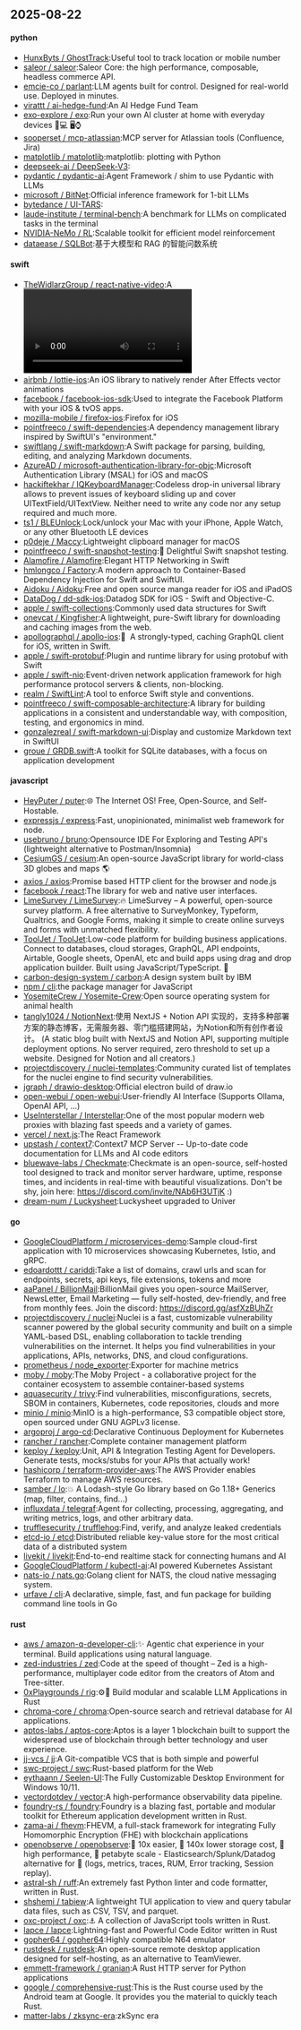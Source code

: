 ## 2025-08-22

#### python
* [HunxByts / GhostTrack](https://github.com/HunxByts/GhostTrack):Useful tool to track location or mobile number
* [saleor / saleor](https://github.com/saleor/saleor):Saleor Core: the high performance, composable, headless commerce API.
* [emcie-co / parlant](https://github.com/emcie-co/parlant):LLM agents built for control. Designed for real-world use. Deployed in minutes.
* [virattt / ai-hedge-fund](https://github.com/virattt/ai-hedge-fund):An AI Hedge Fund Team
* [exo-explore / exo](https://github.com/exo-explore/exo):Run your own AI cluster at home with everyday devices 📱💻 🖥️⌚
* [sooperset / mcp-atlassian](https://github.com/sooperset/mcp-atlassian):MCP server for Atlassian tools (Confluence, Jira)
* [matplotlib / matplotlib](https://github.com/matplotlib/matplotlib):matplotlib: plotting with Python
* [deepseek-ai / DeepSeek-V3](https://github.com/deepseek-ai/DeepSeek-V3):
* [pydantic / pydantic-ai](https://github.com/pydantic/pydantic-ai):Agent Framework / shim to use Pydantic with LLMs
* [microsoft / BitNet](https://github.com/microsoft/BitNet):Official inference framework for 1-bit LLMs
* [bytedance / UI-TARS](https://github.com/bytedance/UI-TARS):
* [laude-institute / terminal-bench](https://github.com/laude-institute/terminal-bench):A benchmark for LLMs on complicated tasks in the terminal
* [NVIDIA-NeMo / RL](https://github.com/NVIDIA-NeMo/RL):Scalable toolkit for efficient model reinforcement
* [dataease / SQLBot](https://github.com/dataease/SQLBot):基于大模型和 RAG 的智能问数系统

#### swift
* [TheWidlarzGroup / react-native-video](https://github.com/TheWidlarzGroup/react-native-video):A <Video /> component for react-native
* [airbnb / lottie-ios](https://github.com/airbnb/lottie-ios):An iOS library to natively render After Effects vector animations
* [facebook / facebook-ios-sdk](https://github.com/facebook/facebook-ios-sdk):Used to integrate the Facebook Platform with your iOS & tvOS apps.
* [mozilla-mobile / firefox-ios](https://github.com/mozilla-mobile/firefox-ios):Firefox for iOS
* [pointfreeco / swift-dependencies](https://github.com/pointfreeco/swift-dependencies):A dependency management library inspired by SwiftUI's "environment."
* [swiftlang / swift-markdown](https://github.com/swiftlang/swift-markdown):A Swift package for parsing, building, editing, and analyzing Markdown documents.
* [AzureAD / microsoft-authentication-library-for-objc](https://github.com/AzureAD/microsoft-authentication-library-for-objc):Microsoft Authentication Library (MSAL) for iOS and macOS
* [hackiftekhar / IQKeyboardManager](https://github.com/hackiftekhar/IQKeyboardManager):Codeless drop-in universal library allows to prevent issues of keyboard sliding up and cover UITextField/UITextView. Neither need to write any code nor any setup required and much more.
* [ts1 / BLEUnlock](https://github.com/ts1/BLEUnlock):Lock/unlock your Mac with your iPhone, Apple Watch, or any other Bluetooth LE devices
* [p0deje / Maccy](https://github.com/p0deje/Maccy):Lightweight clipboard manager for macOS
* [pointfreeco / swift-snapshot-testing](https://github.com/pointfreeco/swift-snapshot-testing):📸 Delightful Swift snapshot testing.
* [Alamofire / Alamofire](https://github.com/Alamofire/Alamofire):Elegant HTTP Networking in Swift
* [hmlongco / Factory](https://github.com/hmlongco/Factory):A modern approach to Container-Based Dependency Injection for Swift and SwiftUI.
* [Aidoku / Aidoku](https://github.com/Aidoku/Aidoku):Free and open source manga reader for iOS and iPadOS
* [DataDog / dd-sdk-ios](https://github.com/DataDog/dd-sdk-ios):Datadog SDK for iOS - Swift and Objective-C.
* [apple / swift-collections](https://github.com/apple/swift-collections):Commonly used data structures for Swift
* [onevcat / Kingfisher](https://github.com/onevcat/Kingfisher):A lightweight, pure-Swift library for downloading and caching images from the web.
* [apollographql / apollo-ios](https://github.com/apollographql/apollo-ios):📱  A strongly-typed, caching GraphQL client for iOS, written in Swift.
* [apple / swift-protobuf](https://github.com/apple/swift-protobuf):Plugin and runtime library for using protobuf with Swift
* [apple / swift-nio](https://github.com/apple/swift-nio):Event-driven network application framework for high performance protocol servers & clients, non-blocking.
* [realm / SwiftLint](https://github.com/realm/SwiftLint):A tool to enforce Swift style and conventions.
* [pointfreeco / swift-composable-architecture](https://github.com/pointfreeco/swift-composable-architecture):A library for building applications in a consistent and understandable way, with composition, testing, and ergonomics in mind.
* [gonzalezreal / swift-markdown-ui](https://github.com/gonzalezreal/swift-markdown-ui):Display and customize Markdown text in SwiftUI
* [groue / GRDB.swift](https://github.com/groue/GRDB.swift):A toolkit for SQLite databases, with a focus on application development

#### javascript
* [HeyPuter / puter](https://github.com/HeyPuter/puter):🌐 The Internet OS! Free, Open-Source, and Self-Hostable.
* [expressjs / express](https://github.com/expressjs/express):Fast, unopinionated, minimalist web framework for node.
* [usebruno / bruno](https://github.com/usebruno/bruno):Opensource IDE For Exploring and Testing API's (lightweight alternative to Postman/Insomnia)
* [CesiumGS / cesium](https://github.com/CesiumGS/cesium):An open-source JavaScript library for world-class 3D globes and maps 🌎
* [axios / axios](https://github.com/axios/axios):Promise based HTTP client for the browser and node.js
* [facebook / react](https://github.com/facebook/react):The library for web and native user interfaces.
* [LimeSurvey / LimeSurvey](https://github.com/LimeSurvey/LimeSurvey):🔥 LimeSurvey – A powerful, open-source survey platform. A free alternative to SurveyMonkey, Typeform, Qualtrics, and Google Forms, making it simple to create online surveys and forms with unmatched flexibility.
* [ToolJet / ToolJet](https://github.com/ToolJet/ToolJet):Low-code platform for building business applications. Connect to databases, cloud storages, GraphQL, API endpoints, Airtable, Google sheets, OpenAI, etc and build apps using drag and drop application builder. Built using JavaScript/TypeScript. 🚀
* [carbon-design-system / carbon](https://github.com/carbon-design-system/carbon):A design system built by IBM
* [npm / cli](https://github.com/npm/cli):the package manager for JavaScript
* [YosemiteCrew / Yosemite-Crew](https://github.com/YosemiteCrew/Yosemite-Crew):Open source operating system for animal health
* [tangly1024 / NotionNext](https://github.com/tangly1024/NotionNext):使用 NextJS + Notion API 实现的，支持多种部署方案的静态博客，无需服务器、零门槛搭建网站，为Notion和所有创作者设计。 (A static blog built with NextJS and Notion API, supporting multiple deployment options. No server required, zero threshold to set up a website. Designed for Notion and all creators.)
* [projectdiscovery / nuclei-templates](https://github.com/projectdiscovery/nuclei-templates):Community curated list of templates for the nuclei engine to find security vulnerabilities.
* [jgraph / drawio-desktop](https://github.com/jgraph/drawio-desktop):Official electron build of draw.io
* [open-webui / open-webui](https://github.com/open-webui/open-webui):User-friendly AI Interface (Supports Ollama, OpenAI API, ...)
* [UseInterstellar / Interstellar](https://github.com/UseInterstellar/Interstellar):One of the most popular modern web proxies with blazing fast speeds and a variety of games.
* [vercel / next.js](https://github.com/vercel/next.js):The React Framework
* [upstash / context7](https://github.com/upstash/context7):Context7 MCP Server -- Up-to-date code documentation for LLMs and AI code editors
* [bluewave-labs / Checkmate](https://github.com/bluewave-labs/Checkmate):Checkmate is an open-source, self-hosted tool designed to track and monitor server hardware, uptime, response times, and incidents in real-time with beautiful visualizations. Don't be shy, join here: https://discord.com/invite/NAb6H3UTjK :)
* [dream-num / Luckysheet](https://github.com/dream-num/Luckysheet):Luckysheet upgraded to Univer

#### go
* [GoogleCloudPlatform / microservices-demo](https://github.com/GoogleCloudPlatform/microservices-demo):Sample cloud-first application with 10 microservices showcasing Kubernetes, Istio, and gRPC.
* [edoardottt / cariddi](https://github.com/edoardottt/cariddi):Take a list of domains, crawl urls and scan for endpoints, secrets, api keys, file extensions, tokens and more
* [aaPanel / BillionMail](https://github.com/aaPanel/BillionMail):BillionMail gives you open-source MailServer, NewsLetter, Email Marketing — fully self-hosted, dev-friendly, and free from monthly fees. Join the discord: https://discord.gg/asfXzBUhZr
* [projectdiscovery / nuclei](https://github.com/projectdiscovery/nuclei):Nuclei is a fast, customizable vulnerability scanner powered by the global security community and built on a simple YAML-based DSL, enabling collaboration to tackle trending vulnerabilities on the internet. It helps you find vulnerabilities in your applications, APIs, networks, DNS, and cloud configurations.
* [prometheus / node_exporter](https://github.com/prometheus/node_exporter):Exporter for machine metrics
* [moby / moby](https://github.com/moby/moby):The Moby Project - a collaborative project for the container ecosystem to assemble container-based systems
* [aquasecurity / trivy](https://github.com/aquasecurity/trivy):Find vulnerabilities, misconfigurations, secrets, SBOM in containers, Kubernetes, code repositories, clouds and more
* [minio / minio](https://github.com/minio/minio):MinIO is a high-performance, S3 compatible object store, open sourced under GNU AGPLv3 license.
* [argoproj / argo-cd](https://github.com/argoproj/argo-cd):Declarative Continuous Deployment for Kubernetes
* [rancher / rancher](https://github.com/rancher/rancher):Complete container management platform
* [keploy / keploy](https://github.com/keploy/keploy):Unit, API & Integration Testing Agent for Developers. Generate tests, mocks/stubs for your APIs that actually work!
* [hashicorp / terraform-provider-aws](https://github.com/hashicorp/terraform-provider-aws):The AWS Provider enables Terraform to manage AWS resources.
* [samber / lo](https://github.com/samber/lo):💥 A Lodash-style Go library based on Go 1.18+ Generics (map, filter, contains, find...)
* [influxdata / telegraf](https://github.com/influxdata/telegraf):Agent for collecting, processing, aggregating, and writing metrics, logs, and other arbitrary data.
* [trufflesecurity / trufflehog](https://github.com/trufflesecurity/trufflehog):Find, verify, and analyze leaked credentials
* [etcd-io / etcd](https://github.com/etcd-io/etcd):Distributed reliable key-value store for the most critical data of a distributed system
* [livekit / livekit](https://github.com/livekit/livekit):End-to-end realtime stack for connecting humans and AI
* [GoogleCloudPlatform / kubectl-ai](https://github.com/GoogleCloudPlatform/kubectl-ai):AI powered Kubernetes Assistant
* [nats-io / nats.go](https://github.com/nats-io/nats.go):Golang client for NATS, the cloud native messaging system.
* [urfave / cli](https://github.com/urfave/cli):A declarative, simple, fast, and fun package for building command line tools in Go

#### rust
* [aws / amazon-q-developer-cli](https://github.com/aws/amazon-q-developer-cli):✨ Agentic chat experience in your terminal. Build applications using natural language.
* [zed-industries / zed](https://github.com/zed-industries/zed):Code at the speed of thought – Zed is a high-performance, multiplayer code editor from the creators of Atom and Tree-sitter.
* [0xPlaygrounds / rig](https://github.com/0xPlaygrounds/rig):⚙️🦀 Build modular and scalable LLM Applications in Rust
* [chroma-core / chroma](https://github.com/chroma-core/chroma):Open-source search and retrieval database for AI applications.
* [aptos-labs / aptos-core](https://github.com/aptos-labs/aptos-core):Aptos is a layer 1 blockchain built to support the widespread use of blockchain through better technology and user experience.
* [jj-vcs / jj](https://github.com/jj-vcs/jj):A Git-compatible VCS that is both simple and powerful
* [swc-project / swc](https://github.com/swc-project/swc):Rust-based platform for the Web
* [eythaann / Seelen-UI](https://github.com/eythaann/Seelen-UI):The Fully Customizable Desktop Environment for Windows 10/11.
* [vectordotdev / vector](https://github.com/vectordotdev/vector):A high-performance observability data pipeline.
* [foundry-rs / foundry](https://github.com/foundry-rs/foundry):Foundry is a blazing fast, portable and modular toolkit for Ethereum application development written in Rust.
* [zama-ai / fhevm](https://github.com/zama-ai/fhevm):FHEVM, a full-stack framework for integrating Fully Homomorphic Encryption (FHE) with blockchain applications
* [openobserve / openobserve](https://github.com/openobserve/openobserve):🚀 10x easier, 🚀 140x lower storage cost, 🚀 high performance, 🚀 petabyte scale - Elasticsearch/Splunk/Datadog alternative for 🚀 (logs, metrics, traces, RUM, Error tracking, Session replay).
* [astral-sh / ruff](https://github.com/astral-sh/ruff):An extremely fast Python linter and code formatter, written in Rust.
* [shshemi / tabiew](https://github.com/shshemi/tabiew):A lightweight TUI application to view and query tabular data files, such as CSV, TSV, and parquet.
* [oxc-project / oxc](https://github.com/oxc-project/oxc):⚓ A collection of JavaScript tools written in Rust.
* [lapce / lapce](https://github.com/lapce/lapce):Lightning-fast and Powerful Code Editor written in Rust
* [gopher64 / gopher64](https://github.com/gopher64/gopher64):Highly compatible N64 emulator
* [rustdesk / rustdesk](https://github.com/rustdesk/rustdesk):An open-source remote desktop application designed for self-hosting, as an alternative to TeamViewer.
* [emmett-framework / granian](https://github.com/emmett-framework/granian):A Rust HTTP server for Python applications
* [google / comprehensive-rust](https://github.com/google/comprehensive-rust):This is the Rust course used by the Android team at Google. It provides you the material to quickly teach Rust.
* [matter-labs / zksync-era](https://github.com/matter-labs/zksync-era):zkSync era
